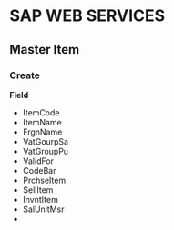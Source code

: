 # SAP WEB SERVICES 


## Master Item

### Create 

**Field**
* ItemCode 
* ItemName
* FrgnName 
* VatGourpSa
* VatGroupPu
* ValidFor
* CodeBar
* PrchseItem
* SellItem
* InvntItem
* SalUnitMsr
* 
<!--stackedit_data:
eyJoaXN0b3J5IjpbLTQ3ODM0NDUzNF19
-->